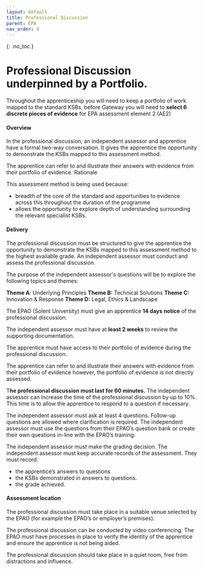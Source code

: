 ```yaml
---
layout: default
title: Professional Discussion
parent: EPA
nav_order: 4
---
```


{: .no_toc }

# Professional Discussion underpinned by a Portfolio.

Throughout the apprenticeship you will need to keep a portfolio of work mapped to the standard KSBs, before Gateway you will need to **select 6 discrete pieces of evidence** for EPA assessment element 2 (AE2)

#### Overview
In the professional discussion, an independent assessor and apprentice have a formal two-way conversation. It gives the apprentice the opportunity to demonstrate the KSBs mapped to this assessment method.

The apprentice can refer to and illustrate their answers with evidence from their portfolio of evidence.
Rationale

This assessment method is being used because:
* breadth of the core of the standard and opportunities to evidence across this throughout the duration of the programme
* allows the opportunity to explore depth of understanding surrounding the relevant specialist KSBs.

#### Delivery
The professional discussion must be structured to give the apprentice the opportunity to demonstrate the KSBs mapped to this assessment method to the highest available grade.
An independent assessor must conduct and assess the professional discussion.

The purpose of the independent assessor's questions will be to explore the following topics and themes:

**Theme A**: Underlying Principles
**Theme B:** Technical Solutions
**Theme C:** Innovation & Response
**Theme D:** Legal, Ethics & Landscape

The EPAO (Solent University) must give an apprentice **14 days notice** of the professional discussion.

The independent assessor must have at **least 2 weeks** to review the supporting documentation.

The apprentice must have access to their portfolio of evidence during the professional discussion.

The apprentice can refer to and illustrate their answers with evidence from their portfolio of evidence however, the portfolio of evidence is not directly assessed.

T**he professional discussion must last for 60 minutes.** The independent assessor can increase the time of the professional discussion by up to 10%. This time is to allow the apprentice to respond to a question if necessary.

The independent assessor must ask at least 4 questions. Follow-up questions are allowed where clarification is required. The independent assessor must use the questions from their EPAO’s question bank or create their own questions in-line with the EPAO’s training.

The independent assessor must make the grading decision. The independent assessor must keep accurate records of the assessment. They must record:
* the apprentice’s answers to questions
* the KSBs demonstrated in answers to questions.
* the grade achieved. 
 

#### Assessment location
The professional discussion must take place in a suitable venue selected by the EPAO (for example the EPAO’s or employer’s premises).

The professional discussion can be conducted by video conferencing. The EPAO must have processes in place to verify the identity of the apprentice and ensure the apprentice is not being aided.

The professional discussion should take place in a quiet room, free from distractions and influence.

